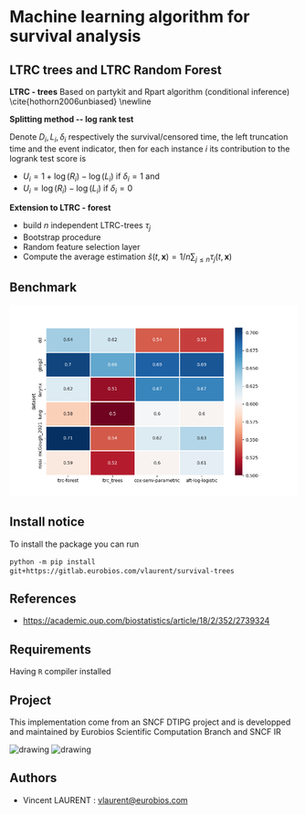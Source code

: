 # Machine learning algorithm for survival analysis

## LTRC trees and LTRC Random Forest

**LTRC - trees** Based on partykit and Rpart algorithm (conditional inference) \cite{hothorn2006unbiased} \newline


**Splitting method -- log rank test**

Denote $`D_i, L_i, \delta_i`$ respectively the survival/censored time, the left truncation time and the event indicator, then for each instance $`i`$ its contribution to the logrank test score is

- $`U_i = 1 + \log(R_i) - \log(L_i)`$ if  $`\delta_i = 1`$  and
- $`U_i = \log(R_i) - \log(L_i)`$   if $`\delta_i = 0`$


**Extension to LTRC - forest**


- build $`n`$ independent LTRC-trees $`\tau_j`$
- Bootstrap procedure
- Random feature selection layer
- Compute the average estimation $`\hat{s}(t, \textbf{x}) = 1/n\sum_{j \leqslant n} \tau_j(t, \textbf{x})`$



## Benchmark

![benchmark](public/benchmark.png)

## Install notice

To install the package you can run


    python -m pip install git+https://gitlab.eurobios.com/vlaurent/survival-trees



## References

* https://academic.oup.com/biostatistics/article/18/2/352/2739324

## Requirements

Having `R` compiler installed

## Project

This implementation come from an SNCF DTIPG project and is developped and maintained by Eurobios Scientific Computation Branch and SNCF IR

<img src="https://www.startpage.com/av/proxy-image?piurl=https%3A%2F%2Fencrypted-tbn0.gstatic.com%2Fimages%3Fq%3Dtbn%3AANd9GcQi-hXNsyumecBbKpKK9YZcqXtSK9OLfAKCgx9WDlKi00WW8JKw%26s&sp=1649249923Td554cdd4435d0f6a7eecbaa09d9b67e14ce96e06eb0e754fb87d16a04ea914a3" alt="drawing" width="100"/>

<img src="https://www.startpage.com/av/proxy-image?piurl=https%3A%2F%2Fencrypted-tbn0.gstatic.com%2Fimages%3Fq%3Dtbn%3AANd9GcQrQfke_YiVKohDY_QyceY3MqLAQwPcXNfolr554ksBuhXRcxk%26s&sp=1649250639T6a572008fa85254fff6c071a5ecfdb6756ba0abdcd1279e7cf6fb489d226caa5" alt="drawing" width="175"/>


## Authors

- Vincent LAURENT : vlaurent@eurobios.com
